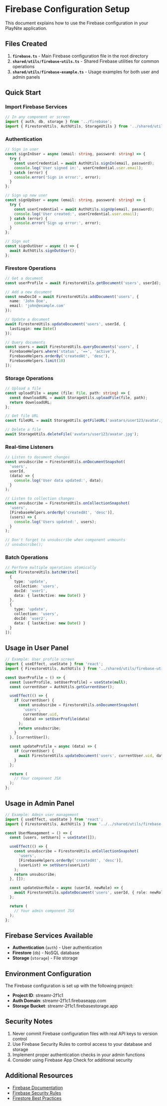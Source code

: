 # Firebase Configuration Setup

This document explains how to use the Firebase configuration in your PlayNite application.

## Files Created

1. **`firebase.ts`** - Main Firebase configuration file in the root directory
2. **`shared/utils/firebase-utils.ts`** - Shared Firebase utilities for common operations
3. **`shared/utils/firebase-example.ts`** - Usage examples for both user and admin panels

## Quick Start

### Import Firebase Services

```typescript
// In any component or screen
import { auth, db, storage } from '../firebase';
import { FirestoreUtils, AuthUtils, StorageUtils } from '../shared/utils/firebase-utils';
```

### Authentication

```typescript
// Sign in user
const signInUser = async (email: string, password: string) => {
  try {
    const userCredential = await AuthUtils.signIn(email, password);
    console.log('User signed in:', userCredential.user.email);
  } catch (error) {
    console.error('Sign in error:', error);
  }
};

// Sign up new user
const signUpUser = async (email: string, password: string) => {
  try {
    const userCredential = await AuthUtils.signUp(email, password);
    console.log('User created:', userCredential.user.email);
  } catch (error) {
    console.error('Sign up error:', error);
  }
};

// Sign out
const signOutUser = async () => {
  await AuthUtils.signOutUser();
};
```

### Firestore Operations

```typescript
// Get a document
const userProfile = await FirestoreUtils.getDocument('users', userId);

// Add a new document
const newDocId = await FirestoreUtils.addDocument('users', {
  name: 'John Doe',
  email: 'john@example.com'
});

// Update a document
await FirestoreUtils.updateDocument('users', userId, {
  lastLogin: new Date()
});

// Query documents
const users = await FirestoreUtils.queryDocuments('users', [
  FirebaseHelpers.where('status', '==', 'active'),
  FirebaseHelpers.orderBy('createdAt', 'desc'),
  FirebaseHelpers.limit(10)
]);
```

### Storage Operations

```typescript
// Upload a file
const uploadFile = async (file: File, path: string) => {
  const downloadURL = await StorageUtils.uploadFile(file, path);
  return downloadURL;
};

// Get file URL
const fileURL = await StorageUtils.getFileURL('avatars/user123/avatar.jpg');

// Delete a file
await StorageUtils.deleteFile('avatars/user123/avatar.jpg');
```

### Real-time Listeners

```typescript
// Listen to document changes
const unsubscribe = FirestoreUtils.onDocumentSnapshot(
  'users',
  userId,
  (data) => {
    console.log('User data updated:', data);
  }
);

// Listen to collection changes
const unsubscribe = FirestoreUtils.onCollectionSnapshot(
  'users',
  [FirebaseHelpers.orderBy('createdAt', 'desc')],
  (users) => {
    console.log('Users updated:', users);
  }
);

// Don't forget to unsubscribe when component unmounts
// unsubscribe();
```

### Batch Operations

```typescript
// Perform multiple operations atomically
await FirestoreUtils.batchWrite([
  {
    type: 'update',
    collection: 'users',
    docId: 'user1',
    data: { lastActive: new Date() }
  },
  {
    type: 'update',
    collection: 'users',
    docId: 'user2',
    data: { lastActive: new Date() }
  }
]);
```

## Usage in User Panel

```typescript
// Example: User profile screen
import { useEffect, useState } from 'react';
import { FirestoreUtils, AuthUtils } from '../shared/utils/firebase-utils';

const UserProfile = () => {
  const [userProfile, setUserProfile] = useState(null);
  const currentUser = AuthUtils.getCurrentUser();

  useEffect(() => {
    if (currentUser) {
      const unsubscribe = FirestoreUtils.onDocumentSnapshot(
        'users',
        currentUser.uid,
        (data) => setUserProfile(data)
      );
      return unsubscribe;
    }
  }, [currentUser]);

  const updateProfile = async (data) => {
    if (currentUser) {
      await FirestoreUtils.updateDocument('users', currentUser.uid, data);
    }
  };

  return (
    // Your component JSX
  );
};
```

## Usage in Admin Panel

```typescript
// Example: Admin user management
import { useEffect, useState } from 'react';
import { FirestoreUtils, AuthUtils } from '../../shared/utils/firebase-utils';

const UserManagement = () => {
  const [users, setUsers] = useState([]);

  useEffect(() => {
    const unsubscribe = FirestoreUtils.onCollectionSnapshot(
      'users',
      [FirebaseHelpers.orderBy('createdAt', 'desc')],
      (userList) => setUsers(userList)
    );
    return unsubscribe;
  }, []);

  const updateUserRole = async (userId, newRole) => {
    await FirestoreUtils.updateDocument('users', userId, { role: newRole });
  };

  return (
    // Your admin component JSX
  );
};
```

## Firebase Services Available

- **Authentication** (`auth`) - User authentication
- **Firestore** (`db`) - NoSQL database
- **Storage** (`storage`) - File storage

## Environment Configuration

The Firebase configuration is set up with the following project:
- **Project ID**: streamr-2f1c1
- **Auth Domain**: streamr-2f1c1.firebaseapp.com
- **Storage Bucket**: streamr-2f1c1.firebasestorage.app

## Security Notes

1. Never commit Firebase configuration files with real API keys to version control
2. Use Firebase Security Rules to control access to your database and storage
3. Implement proper authentication checks in your admin functions
4. Consider using Firebase App Check for additional security

## Additional Resources

- [Firebase Documentation](https://firebase.google.com/docs)
- [Firebase Security Rules](https://firebase.google.com/docs/rules)
- [Firestore Best Practices](https://firebase.google.com/docs/firestore/best-practices)